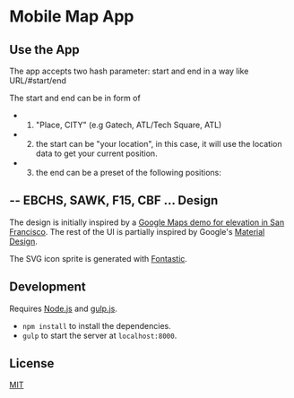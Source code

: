 Mobile Map App
=========



Use the App
-----

The app accepts two hash parameter: start and end in a way like
URL/#start/end

The start and end can be in form of 
- 1. "Place, CITY" (e.g Gatech, ATL/Tech Square, ATL)
- 2. the start can be "your location", in this case, it will use the location data to get your current position.
- 3. the end can be a preset of the following positions:
 
-- EBCHS, SAWK, F15, CBF ...
Design
------

The design is initially inspired by a [Google Maps demo for elevation in San Francisco](https://embed-dot-more-than-a-map.appspot.com/demos/routing/elevation). The rest of the UI is partially inspired by Google's [Material Design](https://www.google.com/design/spec/material-design/introduction.html).

The SVG icon sprite is generated with [Fontastic](http://fontastic.me/).

Development
-----------

Requires [Node.js](http://nodejs.org/) and [gulp.js](http://gulpjs.com/).

- `npm install` to install the dependencies.
- `gulp` to start the server at `localhost:8000`.

License
-------

[MIT](http://cheeaun.mit-license.org/)
